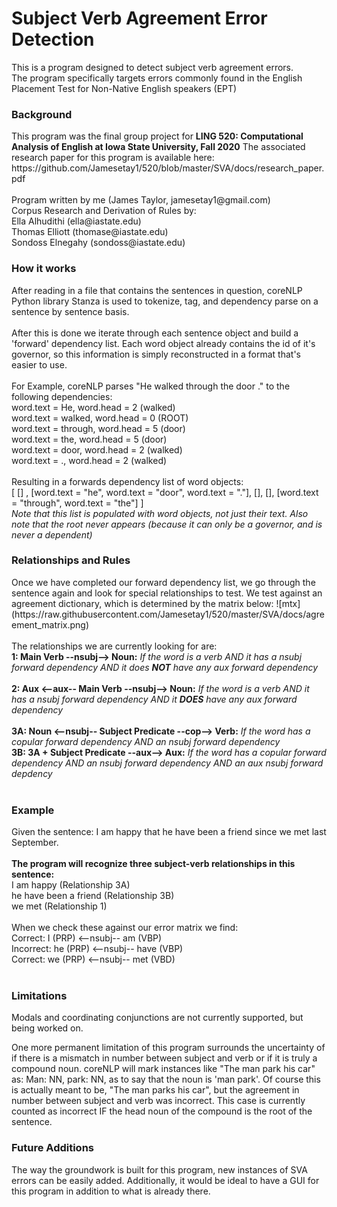<h1>Subject Verb Agreement Error Detection</h1>
This is a program designed to detect subject verb agreement errors.<br>
The program specifically targets errors commonly found in the English Placement Test for Non-Native English speakers (EPT)
<h3> Background </h3>
This program was the final group project for <b>LING 520: Computational Analysis of English at Iowa State University, Fall 2020</b>
The associated research paper for this program is available here: https://github.com/Jamesetay1/520/blob/master/SVA/docs/research_paper.pdf <br>

<br />
Program written by me (James Taylor, jamesetay1@gmail.com)<br>
Corpus Research and Derivation of Rules by:<br>
Ella Alhudithi (ella@iastate.edu) <br>
Thomas Elliott (thomase@iastate.edu) <br>
Sondoss Elnegahy (sondoss@iastate.edu) <br>

<h3>How it works</h3>
After reading in a file that contains the sentences in question, coreNLP Python library Stanza is used to
tokenize, tag, and dependency parse on a sentence by sentence basis.<br>
<br />
After this is done we iterate through each sentence object and
build a 'forward' dependency list. Each word object
already contains the id of it's governor, so this information
is simply reconstructed in a format that's easier to use.<br>
<br />
For Example, coreNLP parses "He walked through the door ." to the following dependencies:<br>
word.text = He, word.head = 2 (walked)<br>
word.text = walked, word.head = 0 (ROOT)<br>
word.text = through, word.head = 5 (door)<br>
word.text = the, word.head = 5 (door)<br>
word.text = door, word.head = 2 (walked)<br>
word.text = ., word.head = 2 (walked)<br>
<br />
Resulting in a forwards dependency list of word objects:<br>    
[ [] , [word.text = "he", word.text = "door", word.text =  "."], [], [], [word.text = "through", word.text = "the"] ]<br>
<em> Note that this list is populated with word objects, not just their text. 
Also note that the root never appears (because it can only be a governor, and is never a dependent) </em>  
<h3> Relationships and Rules </h3>
Once we have completed our forward dependency list, we go through the sentence again
and look for special relationships to test. We test against an agreement dictionary, which is determined
by the matrix below:  
![mtx](https://raw.githubusercontent.com/Jamesetay1/520/master/SVA/docs/agreement_matrix.png)
<br>  
<br />
The relationships we are currently looking for are:<br>    
<b>1: Main Verb --nsubj--> Noun:</b>     
<em>If the word is a verb AND it has a nsubj forward dependency AND it does <b>NOT</b> have any aux forward dependency</em><br>
<br />
<b>2: Aux <--aux-- Main Verb --nsubj--> Noun:</b>  
<em>If the word is a verb AND it has a nsubj forward dependency AND it <b>DOES</b> have any aux forward dependency</em><br> 
<br />
<b>3A: Noun <--nsubj-- Subject Predicate --cop--> Verb:</b>  
<em>If the word has a copular forward dependency AND an nsubj forward dependency</em><br>
<b>3B: 3A + Subject Predicate --aux--> Aux:</b>  
<em>If the word has a copular forward dependency AND an nsubj forward dependency AND an aux nsubj forward depdency</em><br> 
<br />  
<h3>Example</h3> 
Given the sentence: I am happy that he have been a friend since we met last September.<br>
<br />
<b>The program will recognize three subject-verb relationships in this sentence:</b><br>  
I am happy (Relationship 3A)<br>  
he have been a friend (Relationship 3B)<br>  
we met (Relationship 1)<br>  
<br />
When we check these against our error matrix we find:<br>  
Correct: I (PRP) <--nsubj-- am (VBP)<br>
Incorrect: he (PRP) <--nsubj-- have (VBP)<br>
Correct: we (PRP) <--nsubj-- met (VBD)<br>
<br />
<h3> Limitations </h3>
Modals and coordinating conjunctions are not currently supported, but being worked on.

One more permanent limitation of this program surrounds the uncertainty of if there is a mismatch in number between
subject and verb or if it is truly a compound noun. coreNLP will mark instances like "The man park his car"
as: Man: NN, park: NN, as to say that the noun is 'man park'. Of course this is actually meant to be, 
"The man parks his car", but the agreement in number between subject and verb was incorrect. This case is
currently counted as incorrect IF the head noun of the compound is the root of the sentence.  


<h3> Future Additions </h3>
The way the groundwork is built for this program, new instances of SVA errors can be easily added.
Additionally, it would be ideal to have a GUI for this program in addition to what is already there.
